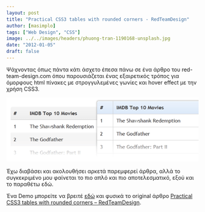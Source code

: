 ```yaml
---
layout: post
title: "Practical CSS3 tables with rounded corners - RedTeamDesign"
author: [masimplo]
tags: ["Web Design", "CSS"]
image: ../../images/headers/phuong-tran-1190168-unsplash.jpg
date: "2012-01-05"
draft: false
---
```


Ψάχνοντας όπως πάντα κάτι άσχετο έπεσα πάνω σε ένα άρθρο του red-team-design.com όπου παρουσιάζεται ένας εξαιρετικός τρόπος για όμορφους html πίνακες με στρογγυλεμένες γωνίες και hover effect με την χρήση CSS3.

![rounded corners table image](../../images/content/css3-tables_iwbqqo.png)

Έχω διαβάσει και ακολουθήσει αρκετά παρεμφερεί άρθρα, αλλά το συγκεκριμένο μου φαίνεται το πιο απλό και πιο αποτελεσματικό, εξού και το παραθέτω εδώ.

Ένα Demo μπορείτε να βρειτέ [εδώ](http://red-team-design.com/dist/uploads/2011/10/practical-css3-tables-with-rounded-corners-demo.html) και φυσικά το original άρθρο [Practical CSS3 tables with rounded corners – RedTeamDesign](http://www.red-team-design.com/practical-css3-tables-with-rounded-corners).
